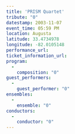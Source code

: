 ```yaml
---
title: 'PRISM Quartet'
tribute: "0"
datestamp: 2003-11-07
event_time: 05:59 PM
location: Augusta
latitude: 33.4734978
longitude: -82.0105148
performance_url: 
ticket_information_url: 
program: 
  -
    composition: "0"
guest_performers: 
  -
    guest_performer: "0"
ensembles: 
  -
    ensemble: "0"
conductors: 
  -
    conductor: "0"
---
```

